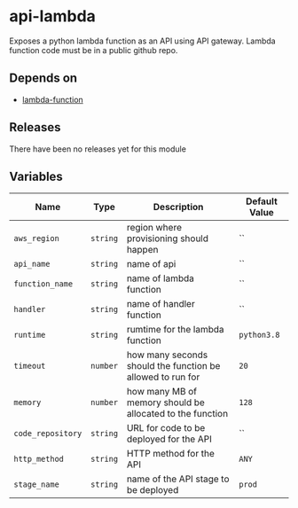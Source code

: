 api-lambda
======


Exposes a python lambda function as an API using API gateway.  Lambda function code must be in a public github repo.

Depends on
------

* [lambda-function](../lambda-function/README.md)



Releases
------


There have been no releases yet for this module

Variables
------

|Name | Type | Description | Default Value|
--- | --- | --- | ---
`aws_region` | `string` | region where provisioning should happen | ``
`api_name` | `string` | name of api | ``
`function_name` | `string` | name of lambda function | ``
`handler` | `string` | name of handler function | ``
`runtime` | `string` | rumtime for the lambda function | `python3.8`
`timeout` | `number` | how many seconds should the function be allowed to run for | `20`
`memory` | `number` | how many MB of memory should be allocated to the function | `128`
`code_repository` | `string` | URL for code to be deployed for the API | ``
`http_method` | `string` | HTTP method for the API | `ANY`
`stage_name` | `string` | name of the API stage to be deployed | `prod`

